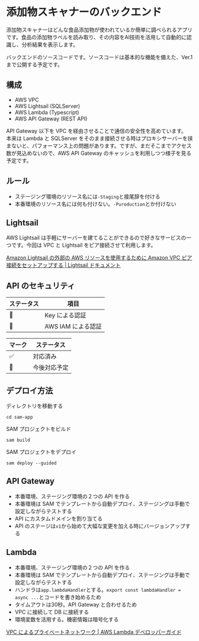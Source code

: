 # 添加物スキャナーのバックエンド

添加物スキャナーはどんな食品添加物が使われているか簡単に調べられるアプリです。食品の添加物ラベルを読み取り、その内容をAI技術を活用して自動的に認識し、分析結果を表示します。

バックエンドのソースコードです。ソースコードは基本的な機能を備えた、Ver.1 まで公開する予定です。


## 構成

- AWS VPC
- AWS Lightsail (SQLServer)
- AWS Lambda (Typescript)
- AWS API Gateway (REST API)

API Gateway 以下を VPC を経由させることで通信の安全性を高めています。
本来は Lambda と SQLServer をそのまま接続させる時はプロキシサーバーを挟まないと、パフォーマンス上の問題があります。ですが、まだそこまでアクセス数が見込めないので、AWS API Gateway のキャッシュを利用しつつ様子を見る予定です。

## ルール
- ステージング環境のリソース名には`-Staging`と接尾辞を付ける
- 本番環境のリソース名には何も付けない。`-Puroduction`とか付けない

## Lightsail

AWS Lightsail は手軽にサーバーを建てることができるので好きなサービスの一つです。今回は VPC と Lightsail をピア接続させて利用します。

[Amazon Lightsail の外部の AWS リソースを使用するために Amazon VPC ピア接続をセットアップする | Lightsail ドキュメント](https://lightsail.aws.amazon.com/ls/docs/ja_jp/articles/lightsail-how-to-set-up-vpc-peering-with-aws-resources)

## API のセキュリティ

| ステータス | 項目 |
|---|---|
| 🚧 | Key による認証 |
| 🚧 | AWS IAM による認証 |


| マーク | ステータス |
|---|---|
| ✅ | 対応済み |
| 🚧 | 今後対応予定 |

## デプロイ方法

ディレクトリを移動する
```
cd sam-app
```

SAM プロジェクトをビルド
```
sam build
```

SAM プロジェクトをデプロイ
```
sam deploy --guided
```

## API Gateway

- 本番環境、ステージング環境の２つの API を作る
- 本番環境は SAM でテンプレートから自動デプロイ、ステージングは手動で設定しながらテストする
- API にカスタムドメインを割り当てる
- API のステージは`v1`から始めて大幅な変更を加える時にバージョンアップする

## Lambda

- 本番環境、ステージング環境の２つの API を作る
- 本番環境は SAM でテンプレートから自動デプロイ、ステージングは手動で設定しながらテストする
- ハンドラは`app.lambdaHandler`とする。`export const lambdaHandler = async ...`とコードを書き始めるため
- タイムアウトは30秒。API Gateway と合わせるため
- VPC に接続して DB に接続する
- 環境変数を活用する。機密情報は暗号化する

[VPC によるプライベートネットワーク | AWS Lambda デベロッパーガイド](https://docs.aws.amazon.com/ja_jp/lambda/latest/dg/foundation-networking.html)





